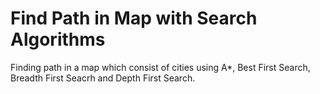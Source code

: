 # Find Path in Map with Search Algorithms 
Finding path in a map which consist of cities using A*, Best First Search, Breadth First Seacrh and Depth First Search. 
